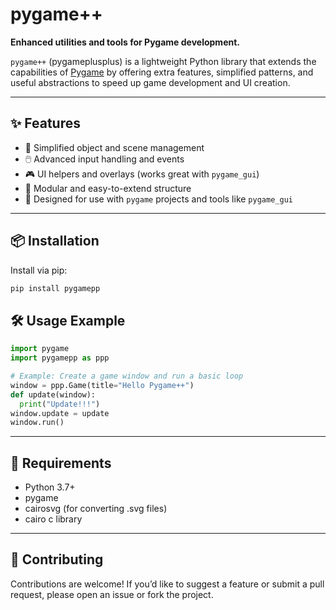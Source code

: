 # pygame++

**Enhanced utilities and tools for Pygame development.**

`pygame++` (pygameplusplus) is a lightweight Python library that extends the capabilities of [Pygame](https://www.pygame.org/) by offering extra features, simplified patterns, and useful abstractions to speed up game development and UI creation.

---

## ✨ Features

- 🚀 Simplified object and scene management
- 🖱️ Advanced input handling and events
- 🎮 UI helpers and overlays (works great with `pygame_gui`)
- 🧠 Modular and easy-to-extend structure
- 🔧 Designed for use with `pygame` projects and tools like `pygame_gui`

---

## 📦 Installation

Install via pip:

```bash
pip install pygamepp
```
## 🛠️ Usage Example
```python
import pygame
import pygamepp as ppp

# Example: Create a game window and run a basic loop
window = ppp.Game(title="Hello Pygame++")
def update(window):
  print("Update!!!")
window.update = update
window.run()
```

---

## 🧪 Requirements
- Python 3.7+
- pygame
- cairosvg (for converting .svg files)
- cairo c library

---

## 🤝 Contributing

Contributions are welcome! If you’d like to suggest a feature or submit a pull request, please open an issue or fork the project.

